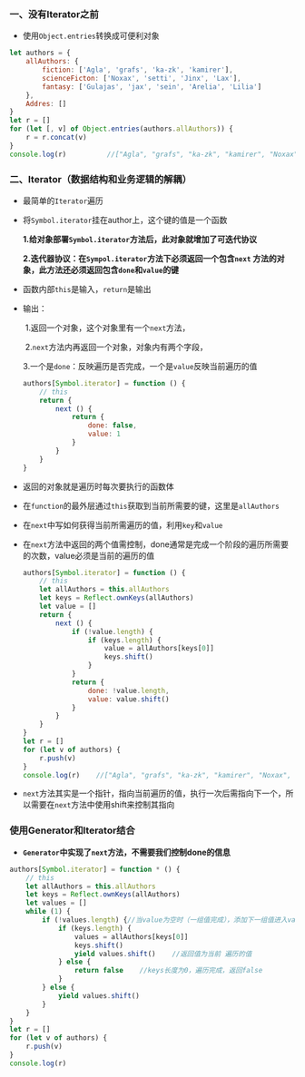 ### 一、没有Iterator之前

* 使用`Object.entries`转换成可便利对象

````javascript
let authors = {
    allAuthors: {
        fiction: ['Agla', 'grafs', 'ka-zk', 'kamirer'],
        scienceFicton: ['Noxax', 'setti', 'Jinx', 'Lax'],
        fantasy: ['Gulajas', 'jax', 'sein', 'Arelia', 'Lilia']
    },
    Addres: []
}
let r = []
for (let [, v] of Object.entries(authors.allAuthors)) {
    r = r.concat(v)
}
console.log(r)			//["Agla", "grafs", "ka-zk", "kamirer", "Noxax", "setti", "Jinx", "Lax", "Gulajas", "jax", "sein", "Arelia", "Lilia"]
````

### 二、Iterator（数据结构和业务逻辑的解耦）

* 最简单的`Iterator`遍历

* 将`Symbol.iterator`挂在author上，这个键的值是一个函数

  **1.给对象部署`Symbol.iterator`方法后，此对象就增加了可迭代协议**

  **2.迭代器协议：在`Sympol.iterator`方法下必须返回一个包含`next` 方法的对象，此方法还必须返回包含`done`和`value`的键**

* 函数内部`this`是输入，`return`是输出

* 输出：

  ​     	   1.返回一个对象，这个对象里有一个`next`方法，

  ​			2.`next`方法内再返回一个对象，对象内有两个字段，

  ​			3.一个是`done`：反映遍历是否完成，一个是`value`反映当前遍历的值

  ```` javascript
  authors[Symbol.iterator] = function () {
      // this
      return {
          next () {
              return {
                  done: false,
                  value: 1
              }
          }
      }
  }
  ````

* 返回的对象就是遍历时每次要执行的函数体
* 在`function`的最外层通过`this`获取到当前所需要的键，这里是`allAuthors`

* 在`next`中写如何获得当前所需遍历的值，利用`key`和`value`

* 在`next`方法中返回的两个值需控制，done通常是完成一个阶段的遍历所需要的次数，value必须是当前的遍历的值

  ```` javascript
  authors[Symbol.iterator] = function () {
      // this
      let allAuthors = this.allAuthors
      let keys = Reflect.ownKeys(allAuthors)
      let value = []
      return {
          next () {
              if (!value.length) {
                  if (keys.length) {
                      value = allAuthors[keys[0]]
                      keys.shift()
                  }
              }
              return {
                  done: !value.length,
                  value: value.shift()
              }
          }
      }
  }
  let r = []
  for (let v of authors) {
      r.push(v)
  }
  console.log(r)	//["Agla", "grafs", "ka-zk", "kamirer", "Noxax", "setti", "Jinx", "Lax", "Gulajas", "jax", "sein", "Arelia", "Lilia"]
  ````

* `next`方法其实是一个指针，指向当前遍历的值，执行一次后需指向下一个，所以需要在`next`方法中使用shift来控制其指向

### 使用Generator和Iterator结合

* **`Generator`中实现了`next`方法，不需要我们控制done的信息**

``` javascript
authors[Symbol.iterator] = function * () {
    // this
    let allAuthors = this.allAuthors
    let keys = Reflect.ownKeys(allAuthors)
    let values = []
    while (1) {
        if (!values.length) {//当value为空时（一组值完成），添加下一组值进入value
            if (keys.length) {
                values = allAuthors[keys[0]]
                keys.shift()
                yield values.shift()	//返回值为当前 遍历的值
            } else {
                return false	//keys长度为0，遍历完成，返回false
            }
        } else {
            yield values.shift()
        }
    }
}
let r = []
for (let v of authors) {
    r.push(v)
}
console.log(r)
```

